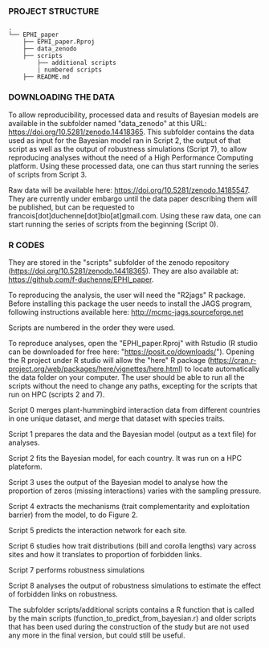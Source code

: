 ### PROJECT STRUCTURE

```
.
└── EPHI_paper
    ├── EPHI_paper.Rproj
    ├── data_zenodo
    ├── scripts
        ├── additional scripts
        | numbered scripts
    ├── README.md
```

### DOWNLOADING THE DATA

To allow reproducibility, processed data and results of Bayesian models are available in the subfolder named "data_zenodo" at this URL: https://doi.org/10.5281/zenodo.14418365. This subfolder contains the data used as input for the Bayesian model ran in Script 2, the output of that script as well as the output of robustness simulations (Script 7), to allow reproducing analyses without the need of a High Performance Computing platform. Using these processed data, one can thus start running the series of scripts from Script 3.

Raw data will be available here: https://doi.org/10.5281/zenodo.14185547. They are currently under embargo until the data paper describing them will be published, but can be requested to francois[dot]duchenne[dot]bio[at]gmail.com. Using these raw data, one can start running the series of scripts from the beginning (Script 0).

### R CODES

They are stored in the "scripts" subfolder of the zenodo repository (https://doi.org/10.5281/zenodo.14418365). They are also available at: https://github.com/f-duchenne/EPHI_paper.

To reproducing the analysis, the user will need the "R2jags" R package. Before installing this package the user needs to install the JAGS program, following instructions available here: http://mcmc-jags.sourceforge.net

Scripts are numbered in the order they were used.

To reproduce analyses, open the "EPHI_paper.Rproj" with Rstudio (R studio can be downloaded for free here: "https://posit.co/downloads/"). Opening the R project under R studio will allow the "here" R package (https://cran.r-project.org/web/packages/here/vignettes/here.html) to locate automatically the data folder on your computer. The user should be able to run all the scripts without the need to change any paths, excepting for the scripts that run on HPC (scripts 2 and 7). 

Script 0 merges plant-hummingbird interaction data from different countries in one unique dataset, and merge that dataset with species traits.

Script 1 prepares the data and the Bayesian model (output as a text file) for analyses.

Script 2 fits the Bayesian model, for each country. It was run on a HPC plateform.

Script 3 uses the output of the Bayesian model to analyse how the proportion of zeros (missing interactions) varies with the sampling pressure.

Script 4 extracts the mechanisms (trait complementarity and exploitation barrier) from the model, to do Figure 2.

Script 5 predicts the interaction network for each site.

Script 6 studies how trait distributions (bill and corolla lengths) vary across sites and how it translates to proportion of forbidden links.

Script 7 performs robustness simulations

Script 8 analyses the output of robustness simulations to estimate the effect of forbidden links on robustness.

The subfolder scripts/additional scripts contains a R function that is called by the main scripts (function_to_predict_from_bayesian.r) and older scripts that has been used during the construction of the study but are not used any more in the final version, but could still be useful.
